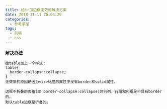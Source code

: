 ```yaml
---
title: 给tr加边框无效的解决方案
date: 2018-11-11 20:04:29
categories:
  - 参考手册
tags:
  - 前端
  - css
---
```


**解决办法**

    给table加上一个样式：
    table{
      border-collapse:collapse;
    }
    无效果的原因是因为<tr>标签的属性中没有border和solid属性。

    边框不折叠的表格(即 border-collapse:collapse)的行列，行组和列组是不具有border的。
    默认table边框是折叠的。
